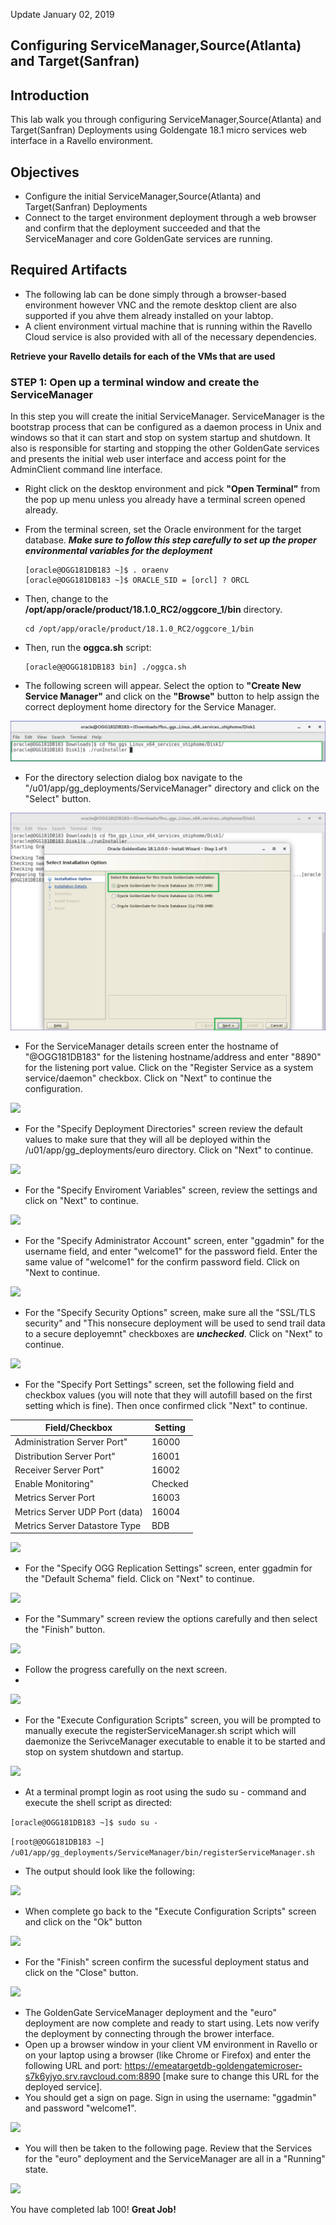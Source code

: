 Update January 02, 2019

## Configuring ServiceManager,Source(Atlanta) and Target(Sanfran)
## Introduction

This lab walk you through configuring ServiceManager,Source(Atlanta) and Target(Sanfran) Deployments using Goldengate 18.1 micro services web interface in a Ravello environment.

## Objectives

-	Configure the initial ServiceManager,Source(Atlanta) and Target(Sanfran) Deployments 
-	Connect to the target environment deployment through a web browser and confirm that the deployment succeeded and that the ServiceManager and core GoldenGate services are running.


## Required Artifacts

-   The following lab can be done simply through a browser-based environment however VNC and the remote desktop client are also supported if you ahve them already installed on your labtop.
-   A client environment virtual machine that is running within the Ravello Cloud service is also provided with all of the necessary dependencies.


**Retrieve your Ravello details for each of the VMs that are used**

### **STEP 1**: Open up a terminal window and create the ServiceManager

In this step you will create the initial ServiceManager. ServiceManager is the bootstrap process that can be configured as a daemon process in Unix and windows so that it can start and stop on system startup and shutdown.   It also is responsible for starting and stopping the other GoldenGate services and presents the initial web user interface and access point for the AdminClient command line interface.

-	Right click on the desktop environment and pick **"Open Terminal"** from the pop up menu unless you already have a terminal screen opened already.

-   From the terminal screen, set the Oracle environment for the target database.  ***Make sure to follow this step carefully to set up the proper environmental variables for the deployment***

		[oracle@OGG181DB183 ~]$ . oraenv
		[oracle@OGG181DB183 ~]$ ORACLE_SID = [orcl] ? ORCL

-   Then, change to the **/opt/app/oracle/product/18.1.0_RC2/oggcore_1/bin** directory.

		cd /opt/app/oracle/product/18.1.0_RC2/oggcore_1/bin

-   Then, run the **oggca.sh** script:

		[oracle@@OGG181DB183 bin] ./oggca.sh

- The following screen will appear.   Select the option to **"Create New Service Manager"** and click on the **"Browse"** button to help assign the correct deployment home directory for the Service Manager.

![](images/100/1.JPG)

- For the directory selection dialog box navigate to the "/u01/app/gg_deployments/ServiceManager" directory and click on the "Select" button.

![](images/100/2.JPG)

- For the ServiceManager details screen enter the hostname of "@OGG181DB183" for the listening hostname/address and enter "8890" for the listening port value.  Click on the "Register Service as a system service/daemon" checkbox. Click on "Next" to continue the configuration.   

![](images/100/image9.JPG)

- For the "Specify Deployment Directories" screen review the default values to make sure that they will all be deployed within the /u01/app/gg_deployments/euro directory.  Click on "Next" to continue.

![](images/100/image13.JPG)

- For  the "Specify Enviroment Variables" screen, review the settings and click on "Next" to continue.  

![](images/100/image14.JPG)

- For the "Specify Administrator Account" screen, enter "ggadmin" for the username field, and enter "welcome1" for the password field.  Enter the same value of "welcome1" for the confirm password field.   Click on "Next
 to continue.

![](images/100/image15.JPG)

- For the "Specify Security Options" screen, make sure all the "SSL/TLS security" and "This nonsecure deployment will be used to send trail data to a secure deployemnt" checkboxes are ***unchecked***.  Click on "Next" to continue.

![](images/100/image16.JPG)

- For the "Specify Port Settings" screen, set the following field and checkbox values (you will note that they will autofill based on the first setting which is fine).   Then once confirmed click "Next" to continue.

| Field/Checkbox				|		Setting		|
|-------------------------------|-------------------|
|Administration Server Port"	| 	16000			|
|Distribution Server Port"		|	16001			|
|Receiver Server Port"			| 	16002			|
|Enable Monitoring"				| 	Checked			|
|Metrics Server Port			|	16003			|
|Metrics Server UDP Port (data) |   16004			|
|Metrics Server Datastore Type  |   BDB				|


![](images/100/image17.JPG)

- For the "Specify OGG Replication Settings" screen, enter ggadmin for the "Default Schema" field.  Click on "Next" to continue.
 
![](images/100/image18.JPG)

- For the "Summary" screen review the options carefully and then select the "Finish" button.

![](images/100/image19.JPG)

- Follow the progress carefully on the next screen.
- 
![](images/100/image20.JPG)

- For the "Execute Configuration Scripts" screen, you will be prompted to manually execute the registerServiceManager.sh script which will daemonize the SerivceManager executable to enable it to be started and stop on system shutdown and startup.

![](images/100/image21.JPG)

- At a terminal prompt login as root using the sudo su - command and execute the shell script as directed:

`[oracle@OGG181DB183 ~]$ sudo su -`

`[root@@OGG181DB183 ~] /u01/app/gg_deployments/ServiceManager/bin/registerServiceManager.sh`

- The output should look like the following:

![](images/100/image22.JPG)

- When complete go back to the "Execute Configuration Scripts" screen and click on the "Ok" button

![](images/100/image21.JPG)

- For the "Finish" screen confirm the sucessful deployment status and click on the "Close" button.   

![](images/100/image23.JPG)

- The GoldenGate ServiceManager deployment and the "euro" deployment are now complete and ready to start using.   Lets now verify the deployment by connecting through the brower interface.  
- Open up a browser window in your client VM environment in Ravello or on your laptop using a browser (like Chrome or Firefox) and enter the following URL and port: https://emeatargetdb-goldengatemicroser-s7k6yjyo.srv.ravcloud.com:8890 [make sure to change this URL for the deployed service].  
- You should get a sign on page.   Sign in using the username: "ggadmin" and password "welcome1".

![](images/100/image24.JPG)

- You will then be taken to the following page.   Review that the Services for the "euro" deployment and the ServiceManager are all in a "Running" state. 

![](images/100/image25.JPG)

You have completed lab 100!   **Great Job!**